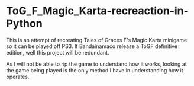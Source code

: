 # ToG_F_Magic_Karta-recreaction-in-Python

This is an attempt of recreating Tales of Graces F's Magic Karta minigame so it can be played off PS3. If Bandainamaco release a ToGF definitive edition, well this project will be redundant.

As I will not be able to rip the game to understand how it works, looking at the game being played is the only method I have in understanding how it operates.
